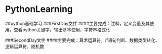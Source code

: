 # PythonLearning
##python基础学习
###FirstDay文件
####主要完成：注释，定义变量及其使用，查看python关键字，输出基本使用，字符串格式化

###SecondDay文件
####主要完成：算术运算符，if语句判断、数据类型转化、逻辑运算符，随机数


